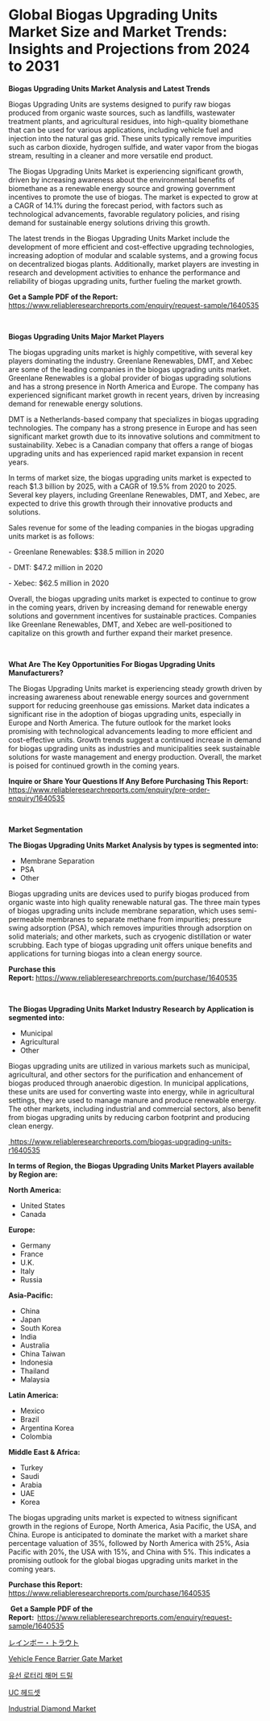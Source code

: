 <p><h1>Global Biogas Upgrading Units Market Size and Market Trends: Insights and Projections from 2024 to 2031</h1></p><p><strong>Biogas Upgrading Units Market Analysis and Latest Trends</strong></p>
<p><p>Biogas Upgrading Units are systems designed to purify raw biogas produced from organic waste sources, such as landfills, wastewater treatment plants, and agricultural residues, into high-quality biomethane that can be used for various applications, including vehicle fuel and injection into the natural gas grid. These units typically remove impurities such as carbon dioxide, hydrogen sulfide, and water vapor from the biogas stream, resulting in a cleaner and more versatile end product.</p><p>The Biogas Upgrading Units Market is experiencing significant growth, driven by increasing awareness about the environmental benefits of biomethane as a renewable energy source and growing government incentives to promote the use of biogas. The market is expected to grow at a CAGR of 14.1% during the forecast period, with factors such as technological advancements, favorable regulatory policies, and rising demand for sustainable energy solutions driving this growth.</p><p>The latest trends in the Biogas Upgrading Units Market include the development of more efficient and cost-effective upgrading technologies, increasing adoption of modular and scalable systems, and a growing focus on decentralized biogas plants. Additionally, market players are investing in research and development activities to enhance the performance and reliability of biogas upgrading units, further fueling the market growth.</p></p>
<p><strong>Get a Sample PDF of the Report:&nbsp;</strong> <a href="https://www.reliableresearchreports.com/enquiry/request-sample/1640535">https://www.reliableresearchreports.com/enquiry/request-sample/1640535</a></p>
<p>&nbsp;</p>
<p><strong>Biogas Upgrading Units Major Market Players</strong></p>
<p><p>The biogas upgrading units market is highly competitive, with several key players dominating the industry. Greenlane Renewables, DMT, and Xebec are some of the leading companies in the biogas upgrading units market. Greenlane Renewables is a global provider of biogas upgrading solutions and has a strong presence in North America and Europe. The company has experienced significant market growth in recent years, driven by increasing demand for renewable energy solutions.</p><p>DMT is a Netherlands-based company that specializes in biogas upgrading technologies. The company has a strong presence in Europe and has seen significant market growth due to its innovative solutions and commitment to sustainability. Xebec is a Canadian company that offers a range of biogas upgrading units and has experienced rapid market expansion in recent years.</p><p>In terms of market size, the biogas upgrading units market is expected to reach $1.3 billion by 2025, with a CAGR of 19.5% from 2020 to 2025. Several key players, including Greenlane Renewables, DMT, and Xebec, are expected to drive this growth through their innovative products and solutions.</p><p>Sales revenue for some of the leading companies in the biogas upgrading units market is as follows:</p><p>- Greenlane Renewables: $38.5 million in 2020</p><p>- DMT: $47.2 million in 2020</p><p>- Xebec: $62.5 million in 2020</p><p>Overall, the biogas upgrading units market is expected to continue to grow in the coming years, driven by increasing demand for renewable energy solutions and government incentives for sustainable practices. Companies like Greenlane Renewables, DMT, and Xebec are well-positioned to capitalize on this growth and further expand their market presence.</p></p>
<p>&nbsp;</p>
<p><strong>What Are The Key Opportunities For Biogas Upgrading Units Manufacturers?</strong></p>
<p><p>The Biogas Upgrading Units market is experiencing steady growth driven by increasing awareness about renewable energy sources and government support for reducing greenhouse gas emissions. Market data indicates a significant rise in the adoption of biogas upgrading units, especially in Europe and North America. The future outlook for the market looks promising with technological advancements leading to more efficient and cost-effective units. Growth trends suggest a continued increase in demand for biogas upgrading units as industries and municipalities seek sustainable solutions for waste management and energy production. Overall, the market is poised for continued growth in the coming years.</p></p>
<p><strong>Inquire or Share Your Questions If Any Before Purchasing This Report:</strong> <a href="https://www.reliableresearchreports.com/enquiry/pre-order-enquiry/1640535">https://www.reliableresearchreports.com/enquiry/pre-order-enquiry/1640535</a></p>
<p>&nbsp;</p>
<p><strong>Market Segmentation</strong></p>
<p><strong>The Biogas Upgrading Units Market Analysis by types is segmented into:</strong></p>
<p><ul><li>Membrane Separation</li><li>PSA</li><li>Other</li></ul></p>
<p><p>Biogas upgrading units are devices used to purify biogas produced from organic waste into high quality renewable natural gas. The three main types of biogas upgrading units include membrane separation, which uses semi-permeable membranes to separate methane from impurities; pressure swing adsorption (PSA), which removes impurities through adsorption on solid materials; and other markets, such as cryogenic distillation or water scrubbing. Each type of biogas upgrading unit offers unique benefits and applications for turning biogas into a clean energy source.</p></p>
<p><strong>Purchase this Report:&nbsp;</strong><a href="https://www.reliableresearchreports.com/purchase/1640535">https://www.reliableresearchreports.com/purchase/1640535</a></p>
<p>&nbsp;</p>
<p><strong>The Biogas Upgrading Units Market Industry Research by Application is segmented into:</strong></p>
<p><ul><li>Municipal</li><li>Agricultural</li><li>Other</li></ul></p>
<p><p>Biogas upgrading units are utilized in various markets such as municipal, agricultural, and other sectors for the purification and enhancement of biogas produced through anaerobic digestion. In municipal applications, these units are used for converting waste into energy, while in agricultural settings, they are used to manage manure and produce renewable energy. The other markets, including industrial and commercial sectors, also benefit from biogas upgrading units by reducing carbon footprint and producing clean energy.</p></p>
<p><a href="https://www.reliableresearchreports.com/biogas-upgrading-units-r1640535">&nbsp;https://www.reliableresearchreports.com/biogas-upgrading-units-r1640535</a></p>
<p><strong>In terms of Region, the Biogas Upgrading Units Market Players available by Region are:</strong></p>
<p>
    <p> <strong> North America: </strong>
        <ul>
            <li>United States</li>
            <li>Canada</li>
        </ul>
        </p> 
    <p> <strong> Europe: </strong>
        <ul>
            <li>Germany</li>
            <li>France</li>
            <li>U.K.</li>
            <li>Italy</li>
            <li>Russia</li>
        </ul>
        </p> 
    <p> <strong> Asia-Pacific: </strong>
        <ul>
            <li>China</li>
            <li>Japan</li>
            <li>South Korea</li>
            <li>India</li>
            <li>Australia</li>
            <li>China Taiwan</li>
            <li>Indonesia</li>
            <li>Thailand</li>
            <li>Malaysia</li>
        </ul>
        </p> 
    <p> <strong> Latin America: </strong>
        <ul>
            <li>Mexico</li>
            <li>Brazil</li>
            <li>Argentina Korea</li>
            <li>Colombia</li>
        </ul>
        </p> 
    <p> <strong> Middle East & Africa: </strong>
        <ul>
            <li>Turkey</li>
            <li>Saudi</li>
            <li>Arabia</li>
            <li>UAE</li>
            <li>Korea</li>
        </ul>
    </p>
    </p>
<p><p>The biogas upgrading units market is expected to witness significant growth in the regions of Europe, North America, Asia Pacific, the USA, and China. Europe is anticipated to dominate the market with a market share percentage valuation of 35%, followed by North America with 25%, Asia Pacific with 20%, the USA with 15%, and China with 5%. This indicates a promising outlook for the global biogas upgrading units market in the coming years.</p></p>
<p><strong>Purchase this Report: </strong><a href="https://www.reliableresearchreports.com/purchase/1640535">https://www.reliableresearchreports.com/purchase/1640535</a></p>
<p>&nbsp;<strong>Get a Sample PDF of the Report:&nbsp;&nbsp;</strong><a href="https://www.reliableresearchreports.com/enquiry/request-sample/1640535">https://www.reliableresearchreports.com/enquiry/request-sample/1640535</a></p>
<p><strong></strong></p>
<p><p><a href="https://medium.com/@austinjames1907/%E8%99%B9%E9%B1%92%E5%B8%82%E5%A0%B4%E3%81%AE%E5%88%86%E6%9E%90-%E3%82%B0%E3%83%AD%E3%83%BC%E3%83%90%E3%83%AB%E7%94%A3%E6%A5%AD%E3%81%AE%E8%A6%8B%E8%A7%A3%E3%81%A8%E4%BA%88%E6%B8%AC-2024%E5%B9%B4-2031%E5%B9%B4-e8167ff79c94">レインボー・トラウト</a></p><p><a href="https://github.com/dimitrishawkinswaynenp91rgz/Market-Research-Report-List-2/blob/main/vehicle-fence-barrier-gate-market.md">Vehicle Fence Barrier Gate Market</a></p><p><a href="https://github.com/solomonbode85/Market-Research-Report-List-1/blob/main/859184136279.md">유선 로터리 해머 드릴</a></p><p><a href="https://github.com/PhilToryphy7876567/Market-Research-Report-List-1/blob/main/128925936277.md">UC 헤드셋</a></p><p><a href="https://issuu.com/reportprime-2/docs/industrial-diamond-market-size-2030.pptx">Industrial Diamond Market</a></p></p>